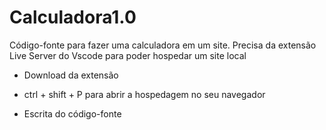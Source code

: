 # Calculadora1.0
Código-fonte para fazer uma calculadora em um site. 
Precisa da extensão Live Server do Vscode para poder hospedar um site local

- Download da extensão

- ctrl + shift + P para abrir a hospedagem no seu navegador

- Escrita do código-fonte
